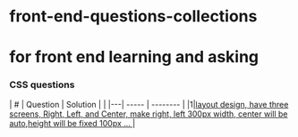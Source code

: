 # front-end-questions-collections
for front end learning and asking
========

### CSS questions

| # | Question | Solution |  |
|---| ----- | -------- | 
|1|[layout design, have three screens, Right, Left, and Center, make right, left 300px width, center will be auto,height will be fixed 100px  ... ](./css/layoutQuestion/layout.html)|
